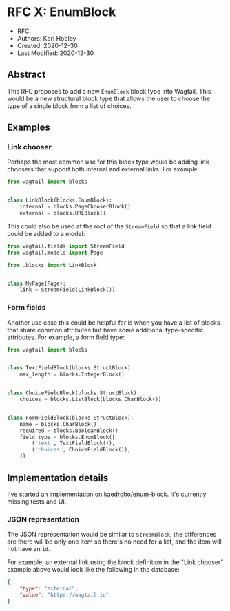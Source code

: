 # RFC X: EnumBlock

* RFC: 
* Authors: Karl Hobley
* Created: 2020-12-30
* Last Modified: 2020-12-30

## Abstract

This RFC proposes to add a new ``EnumBlock`` block type into Wagtail.
This would be a new structural block type that allows the user to choose the type of a single block from a list of choices.

## Examples

### Link chooser

Perhaps the most common use for this block type would be adding link choosers that support both internal and external links. For example:

```python
from wagtail import blocks


class LinkBlock(blocks.EnumBlock):
    internal = blocks.PageChooserBlock()
    external = blocks.URLBlock()
```

This could also be used at the root of the ``StreamField`` so that a link field could be added to a model:

```python
from wagtail.fields import StreamField
from wagtail.models import Page

from .blocks import LinkBlock


class MyPage(Page):
    link = StreamField(LinkBlock())
```

### Form fields

Another use case this could be helpful for is when you have a list of blocks that share common attributes but have some additional type-specific attributes. For example, a form field type:

```python
from wagtail import blocks


class TextFieldBlock(blocks.StructBlock):
    max_length = blocks.IntegerBlock()


class ChoiceFieldBlock(blocks.StructBlock):
    choices = blocks.ListBlock(blocks.CharBlock())


class FormFieldBlock(blocks.StructBlock):
    name = blocks.CharBlock()
    required = blocks.BooleanBlock()
    field_type = blocks.EnumBlock([
        ('text', TextFieldBlock()),
        ('choices', ChoiceFieldBlock()),
    ])
```

## Implementation details

I've started an implementation on [kaedroho/enum-block](https://github.com/wagtail/wagtail/compare/master...kaedroho:enum-block). It's currently missing tests and UI.

### JSON representation

The JSON representation would be similar to ``StreamBlock``, the differences are there will be only one item so there's no need for a list, and the item will not have an ``id``.

For example, an external link using the block definition in the "Link chooser" example above would look like the following in the database:

```json
{
    "type": "external",
    "value": "https://wagtail.io"
}
```
